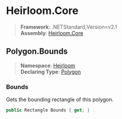 # Heirloom.Core

> **Framework**: .NETStandard,Version=v2.1  
> **Assembly**: [Heirloom.Core][0]  

## Polygon.Bounds

> **Namespace**: [Heirloom][0]  
> **Declaring Type**: [Polygon][1]  

### Bounds

Gets the bounding rectangle of this polygon.

```cs
public Rectangle Bounds { get; }
```

[0]: ../../../Heirloom.Core.md
[1]: ../Polygon.md
